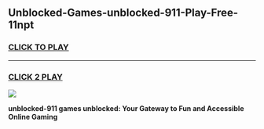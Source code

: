 
## Unblocked-Games-unblocked-911-Play-Free-11npt
<h3>
<a href="https://premium76.site?title=unblocked-911&ref=15A">CLICK TO PLAY</a></h3>
<hr>

<h3>
<a href="https://premium76.site?title=unblocked-911&ref=15A">CLICK 2 PLAY</a>
  
</h3>

<a href="https://premium76.site?title=unblocked-911&ref=15A"><img src="https://clearcache.store/games.png"></a>


**unblocked-911 games unblocked: Your Gateway to Fun and Accessible Online Gaming**
